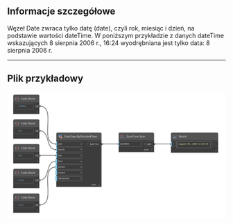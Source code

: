 ## Informacje szczegółowe
Węzeł Date zwraca tylko datę (date), czyli rok, miesiąc i dzień, na podstawie wartości dateTime. W poniższym przykładzie z danych dateTime wskazujących 8 sierpnia 2006 r., 16:24 wyodrębniana jest tylko data: 8 sierpnia 2006 r.
___
## Plik przykładowy

![Date](./DSCore.DateTime.Date_img.jpg)

